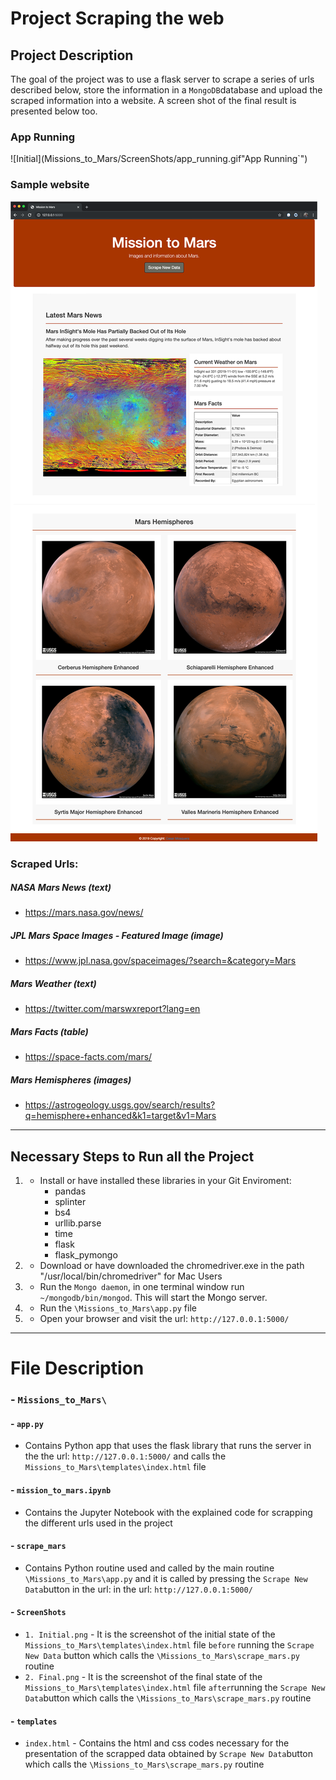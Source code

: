 # Project Scraping the web

## Project Description
The goal of the project was to use a flask server to scrape a series of urls described below, store the information in a `MongoDB`database and upload the scraped information into a website. A screen shot of the final result is presented below too.

### App Running

![Initial](Missions_to_Mars/ScreenShots/app_running.gif"App Running`")

### Sample website

![Initial](Missions_to_Mars/ScreenShots/2_Final.png "Page before running the `Scrape New Data`")

### Scraped Urls:

##### NASA Mars News (text)
- https://mars.nasa.gov/news/
##### JPL Mars Space Images - Featured Image (image)
- https://www.jpl.nasa.gov/spaceimages/?search=&category=Mars
##### Mars Weather (text)
- https://twitter.com/marswxreport?lang=en
##### Mars Facts (table)
- https://space-facts.com/mars/
##### Mars Hemispheres (images)
- https://astrogeology.usgs.gov/search/results?q=hemisphere+enhanced&k1=target&v1=Mars

<hr>

## Necessary Steps to Run all the Project

1. - Install or have installed these libraries in your Git Enviroment:
        -   pandas
        -   splinter
        -   bs4
        -   urllib.parse
        -   time
        -   flask
        -   flask_pymongo
2. - Download or have downloaded the chromedriver.exe in the path "/usr/local/bin/chromedriver" for Mac Users
2. - Run the `Mongo daemon`, in one terminal window run `~/mongodb/bin/mongod`. This will start the Mongo server.
3. - Run the `\Missions_to_Mars\app.py` file
4. - Open your browser and visit the url: `http://127.0.0.1:5000/`

<hr>

# File Description
### - `Missions_to_Mars\`
#### - `app.py`
- Contains Python app that uses the flask library that runs the server in the  the url: `http://127.0.0.1:5000/` and calls the `Missions_to_Mars\templates\index.html` file
#### - `mission_to_mars.ipynb` 
- Contains the Jupyter Notebook with the explained code for scrapping the different urls used in the project
#### - `scrape_mars` 
- Contains Python routine used and called by the main routine `\Missions_to_Mars\app.py` and it is called by pressing the `Scrape New Data`button in the url: in the url: `http://127.0.0.1:5000/`
#### -  `ScreenShots`
- `1. Initial.png` - It is the screenshot of the initial state of the `Missions_to_Mars\templates\index.html` file `before` running the `Scrape New Data` button which calls the `\Missions_to_Mars\scrape_mars.py` routine
- `2. Final.png` - It is the screenshot of the final state of the `Missions_to_Mars\templates\index.html` file `after`running the `Scrape New Data`button which calls the `\Missions_to_Mars\scrape_mars.py` routine
#### -  `templates`
- `index.html` - Contains the html and css codes necessary for the presentation of the scrapped data obtained by `Scrape New Data`button which calls the `\Missions_to_Mars\scrape_mars.py` routine